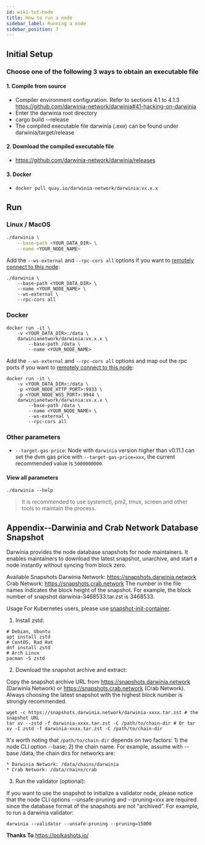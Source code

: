 ```yaml
---
id: wiki-tut-node
title: How to run a node
sidebar_label: Running a node
sidebar_position: 7
---
```


## Initial Setup

### Choose one of the following 3 ways to obtain an executable file

#### 1. Compile from source

- Compiler environment configuration. Refer to sections 4.1 to 4.1.3 https://github.com/darwinia-network/darwinia#41-hacking-on-darwinia
- Enter the darwinia root directory
- cargo build --release
- The compiled executable file darwinia (.exe) can be found under darwinia/target/release

#### 2. Download the compiled executable file

- https://github.com/darwinia-network/darwinia/releases

#### 3. Docker

- `docker pull quay.io/darwinia-network/darwinia:vx.x.x`

## Run


### Linux / MacOS

```sh
./darwinia \
    --base-path <YOUR_DATA_DIR> \
    --name <YOUR_NODE_NAME>
```

Add the `--ws-external` and `--rpc-cors all` options if you want to [remotely connect to this node](https://wiki.polkadot.network/docs/en/maintain-wss):

```
./darwinia \
    --base-path <YOUR_DATA_DIR> \
    --name <YOUR_NODE_NAME> \
    --ws-external \
    --rpc-cors all
```

### Docker

```
docker run -it \
    -v <YOUR_DATA_DIR>:/data \
    darwinianetwork/darwinia:vx.x.x \
        --base-path /data \
        --name <YOUR_NODE_NAME>
```

Add the `--ws-external` and `--rpc-cors all` options and map out the rpc ports if you want to [remotely connect to this node](https://wiki.polkadot.network/docs/en/maintain-wss):


```
docker run -it \
    -v <YOUR_DATA_DIR>:/data \
    -p <YOUR_NODE_HTTP_PORT>:9933 \
    -p <YOUR_NODE_WSS_PORT>:9944 \
    darwinianetwork/darwinia:vx.x.x \
        --base-path /data \
        --name <YOUR_NODE_NAME> \
        --ws-external \
        --rpc-cors all
```

### Other parameters

- `--target-gas-price`: Node with `darwinia` version higher than v0.11.1 can set the dvm gas price
    with `--target-gas-price=xxx`, the current recommended value is `5000000000`.

#### View all parameters

```
./darwinia --help
```

> It is recommended to use systemctl, pm2, tmux, screen and other tools to maintain the process.

## Appendix--Darwinia and Crab Network Database Snapshot

Darwinia provides the node database snapshots for node maintainers. It enables maintainers to download the latest snapshot, unarchive, and start a node instantly without syncing from block zero.

Available Snapshots
Darwinia Network: https://snapshots.darwinia.network
Crab Network: https://snapshots.crab.network
The number in the file names indicates the block height of the snapshot. For example, the block number of snapshot darwinia-3468533.tar.zst is 3468533.

Usage
For Kubernetes users, please use [snapshot-init-container](https://github.com/darwinia-network/snapshot-init-container).

1. Install zstd:

```
# Debian, Ubuntu
apt install zstd
# CentOS, Rad Hat
dnf install zstd
# Arch Linux
pacman -S zstd
```

2. Download the snapshot archive and extract:

Copy the snapshot archive URL from https://snapshots.darwinia.network (Darwinia Network) or https://snapshots.crab.network (Crab Network). Always choosing the latest snapshot with the highest block number is strongly recommended.

```
wget -c https://snapshots.darwinia.network/darwinia-xxxx.tar.zst # the snapshot URL
tar xv --zstd -f darwinia-xxxx.tar.zst -C /path/to/chain-dir # Or tar xv -I zstd -f darwinia-xxxx.tar.zst -C /path/to/chain-dir
```

It's worth noting that `/path/to/chain-dir` depends on two factors: 1) the node CLI option --base; 2) the chain name. For example, assume with --base /data, the chain dirs for networks are:

    * Darwinia Network: /data/chains/darwinia
    * Crab Network: /data/chains/crab

3. Run the validator (optional):

If you want to use the snapshot to initialize a validator node, please notice that the node CLI options --unsafe-pruning and --pruning=xxx are required since the database format of the snapshots are not "archived". For example, to run a darwinia validator:

```
darwinia --validator --unsafe-pruning --pruning=15000
```

**Thanks To**
https://polkashots.io/


